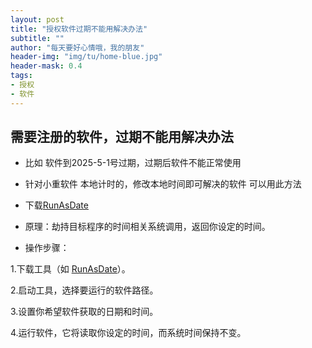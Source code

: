 ```yaml
---
layout: post
title: "授权软件过期不能用解决办法"
subtitle: ""
author: "每天要好心情哦，我的朋友"
header-img: "img/tu/home-blue.jpg"
header-mask: 0.4
tags:
- 授权
- 软件
---
```

## 需要注册的软件，过期不能用解决办法

- 比如 软件到2025-5-1号过期，过期后软件不能正常使用

- 针对小重软件 本地计时的，修改本地时间即可解决的软件 可以用此方法

- 下载[RunAsDate](https://www.nirsoft.net/utils/run_as_date.html)

- 原理：劫持目标程序的时间相关系统调用，返回你设定的时间。

- 操作步骤：

1.下载工具（如 [RunAsDate](https://www.nirsoft.net/utils/run_as_date.html)）。

2.启动工具，选择要运行的软件路径。

3.设置你希望软件获取的日期和时间。

4.运行软件，它将读取你设定的时间，而系统时间保持不变。